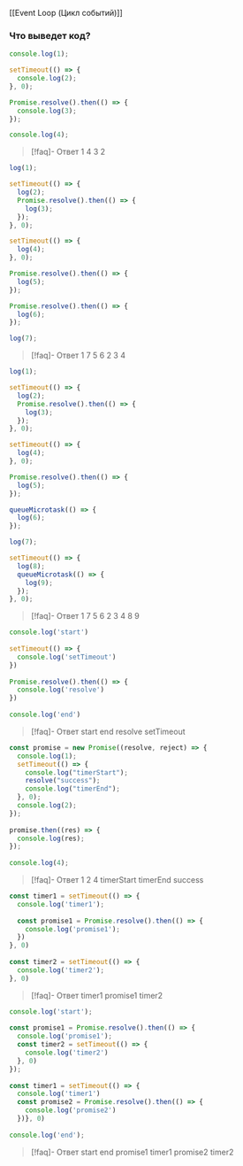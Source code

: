 [[Event  Loop (Цикл событий)]]
### Что выведет код?
```js
console.log(1);

setTimeout(() => {
  console.log(2);
}, 0);

Promise.resolve().then(() => {
  console.log(3);
});

console.log(4);
```
>[!faq]- Ответ
>1 4 3 2

```js
log(1);

setTimeout(() => {
  log(2);
  Promise.resolve().then(() => {
    log(3);
  });
}, 0);

setTimeout(() => {
  log(4);
}, 0);

Promise.resolve().then(() => {
  log(5);
});

Promise.resolve().then(() => {
  log(6);
});

log(7);
```
>[!faq]- Ответ
> 1 7 5 6 2 3 4

```js
log(1);

setTimeout(() => {
  log(2);
  Promise.resolve().then(() => {
    log(3);
  });
}, 0);

setTimeout(() => {
  log(4);
}, 0);

Promise.resolve().then(() => {
  log(5);
});

queueMicrotask(() => {
  log(6);
});

log(7);

setTimeout(() => {
  log(8);
  queueMicrotask(() => {
    log(9);
  });
}, 0);
```
>[!faq]- Ответ
> 1 7 5 6 2 3 4 8 9

```js
console.log('start')  
  
setTimeout(() => {  
  console.log('setTimeout')  
})  
  
Promise.resolve().then(() => {  
  console.log('resolve')  
})  
  
console.log('end')
```
>[!faq]- Ответ
>  start end resolve setTimeout

```js
const promise = new Promise((resolve, reject) => {  
  console.log(1);  
  setTimeout(() => {  
    console.log("timerStart");  
    resolve("success");  
    console.log("timerEnd");  
  }, 0);  
  console.log(2);  
});  
  
promise.then((res) => {  
  console.log(res);  
});  
  
console.log(4);
```
>[!faq]- Ответ
>  1 2 4 timerStart timerEnd success

```js
const timer1 = setTimeout(() => {  
  console.log('timer1');  
  
  const promise1 = Promise.resolve().then(() => {  
    console.log('promise1');  
  })
}, 0)  
  
const timer2 = setTimeout(() => {  
  console.log('timer2');  
}, 0)
```
>[!faq]- Ответ
>  timer1 promise1 timer2

```js
console.log('start');  
  
const promise1 = Promise.resolve().then(() => {  
  console.log('promise1');  
  const timer2 = setTimeout(() => {  
    console.log('timer2')  
  }, 0)  
});  
  
const timer1 = setTimeout(() => {  
  console.log('timer1')  
  const promise2 = Promise.resolve().then(() => {  
    console.log('promise2')  
  })}, 0)  
  
console.log('end');
```
>[!faq]- Ответ
>  start end promise1 timer1 promise2 timer2